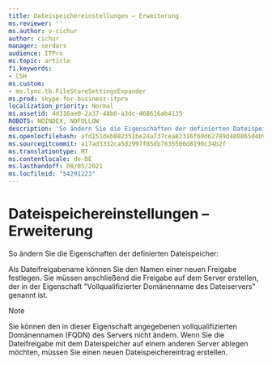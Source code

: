 ```yaml
---
title: Dateispeichereinstellungen – Erweiterung
ms.reviewer: ''
ms.author: v-cichur
author: cichur
manager: serdars
audience: ITPro
ms.topic: article
f1.keywords:
- CSH
ms.custom:
- ms.lync.tb.FileStoreSettingsExpander
ms.prod: skype-for-business-itpro
localization_priority: Normal
ms.assetid: 4d316ae0-2a37-48b0-a3dc-468616ab4135
ROBOTS: NOINDEX, NOFOLLOW
description: 'So ändern Sie die Eigenschaften der definierten Dateispeicher:'
ms.openlocfilehash: afd151deb882351be24a737cea82316f60d62789d48086504b9be9ece9dda0eb
ms.sourcegitcommit: a17ad3332ca5d2997f85db7835500d8190c34b2f
ms.translationtype: MT
ms.contentlocale: de-DE
ms.lasthandoff: 08/05/2021
ms.locfileid: "54291223"
---
```

# <a name="file-store-settings-expander"></a>Dateispeichereinstellungen – Erweiterung
 
So ändern Sie die Eigenschaften der definierten Dateispeicher:
  
Als Dateifreigabename können Sie den Namen einer neuen Freigabe festlegen. Sie müssen anschließend die Freigabe auf dem Server erstellen, der in der Eigenschaft "Vollqualifizierter Domänenname des Dateiservers" genannt ist.
  
> [!NOTE]
> Sie können den in dieser Eigenschaft angegebenen vollqualifizierten Domänennamen (FQDN) des Servers nicht ändern. Wenn Sie die Dateifreigabe mit dem Dateispeicher auf einem anderen Server ablegen möchten, müssen Sie einen neuen Dateispeichereintrag erstellen. 
  

